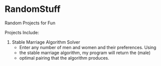 # RandomStuff
Random Projects for Fun

Projects Include:

1. Stable Marriage Algorithm Solver
	- Enter any number of men and women and their preferences. Using
	- the stable marriage algorithm, my program will return the (male)
	- optimal pairing that the algorithm produces.
